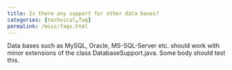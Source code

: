 ```yaml
---
title: Is there any support for other data bases?
categories: [technical,faq]
permalink: /misc/faqs.html
---
```


Data bases such as MySQL, Oracle, MS-SQL-Server etc. should work with minor extensions of the class DatabaseSupport.java. Some body should test this.




